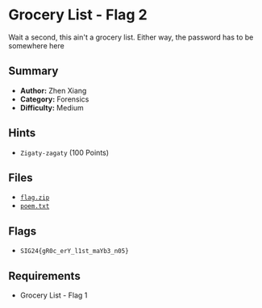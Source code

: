 # Grocery List - Flag 2

Wait a second, this ain't a grocery list.
Either way, the password has to be somewhere here

## Summary
- **Author:** Zhen Xiang
- **Category:** Forensics
- **Difficulty:** Medium

## Hints
- `Zigaty-zagaty` (100 Points)

## Files
- [`flag.zip`](./dist/flag.zip)
- [`poem.txt`](./dist/poem.txt)

## Flags
- `SIG24{gR0c_erY_l1st_maYb3_n05}`

## Requirements
- Grocery List - Flag 1
